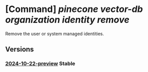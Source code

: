 # [Command] _pinecone vector-db organization identity remove_

Remove the user or system managed identities.

## Versions

### [2024-10-22-preview](/Resources/mgmt-plane/L3N1YnNjcmlwdGlvbnMve30vcmVzb3VyY2Vncm91cHMve30vcHJvdmlkZXJzL3BpbmVjb25lLnZlY3RvcmRiL29yZ2FuaXphdGlvbnMve30=/2024-10-22-preview.xml) **Stable**

<!-- mgmt-plane /subscriptions/{}/resourcegroups/{}/providers/pinecone.vectordb/organizations/{} 2024-10-22-preview identity -->

